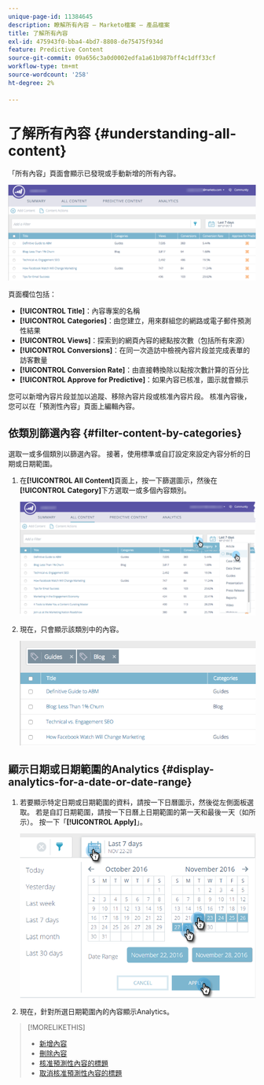 ```yaml
---
unique-page-id: 11384645
description: 瞭解所有內容 — Marketo檔案 — 產品檔案
title: 了解所有內容
exl-id: 475943f0-bba4-4bd7-8808-de75475f934d
feature: Predictive Content
source-git-commit: 09a656c3a0d0002edfa1a61b987bff4c1dff33cf
workflow-type: tm+mt
source-wordcount: '258'
ht-degree: 2%

---
```


# 了解所有內容 {#understanding-all-content}

「所有內容」頁面會顯示已發現或手動新增的所有內容。

![](assets/image2017-10-3-9-3a4-3a56.png)

頁面欄位包括：

* **[!UICONTROL Title]**：內容專案的名稱
* **[!UICONTROL Categories]**：由您建立，用來群組您的網路或電子郵件預測性結果
* **[!UICONTROL Views]**：探索到的網頁內容的總點按次數（包括所有來源）
* **[!UICONTROL Conversions]**：在同一次造訪中檢視內容片段並完成表單的訪客數量
* **[!UICONTROL Conversion Rate]**：由直接轉換除以點按次數計算的百分比
* **[!UICONTROL Approve for Predictive]**：如果內容已核准，圖示就會顯示

您可以新增內容片段並加以追蹤、移除內容片段或核准內容片段。 核准內容後，您可以在「預測性內容」頁面上編輯內容。

## 依類別篩選內容  {#filter-content-by-categories}

選取一或多個類別以篩選內容。 接著，使用標準或自訂設定來設定內容分析的日期或日期範圍。

1. 在&#x200B;**[!UICONTROL All Content]**&#x200B;頁面上，按一下篩選圖示，然後在&#x200B;**[!UICONTROL Category]**&#x200B;下方選取一或多個內容類別。

   ![](assets/image2017-10-3-9-3a5-3a52.png)

1. 現在，只會顯示該類別中的內容。

   ![](assets/image2017-10-3-9-3a6-3a23.png)

## 顯示日期或日期範圍的Analytics {#display-analytics-for-a-date-or-date-range}

1. 若要顯示特定日期或日期範圍的資料，請按一下日曆圖示，然後從左側面板選取。 若是自訂日期範圍，請按一下日曆上日期範圍的第一天和最後一天（如所示）。 按一下「**[!UICONTROL Apply]**」。

   ![](assets/all-content-calendar-filter-hands.png)

1. 現在，針對所選日期範圍內的內容顯示Analytics。

>[!MORELIKETHIS]
>
>* [新增內容](/help/marketo/product-docs/predictive-content/working-with-all-content/add-new-content.md)
>* [刪除內容](/help/marketo/product-docs/predictive-content/working-with-all-content/delete-content.md)
>* [核准預測性內容的標題](/help/marketo/product-docs/predictive-content/working-with-all-content/approve-a-title-for-predictive-content.md)
>* [取消核准預測性內容的標題](/help/marketo/product-docs/predictive-content/working-with-all-content/unapprove-a-title-for-predictive-content.md)
